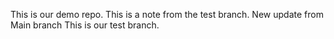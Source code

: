 This is our demo repo.
This is a note from the test branch.
New update from Main branch
This is our test branch.
